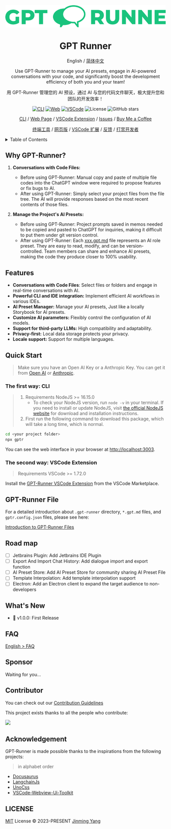 <div align="center">
<img src="./website/static/img/svg/logo-text.svg" alt="icon"/>

<h1 align="center">GPT Runner</h1>

English / [简体中文](https://github.com/nicepkg/gpt-runner/tree/main/README_CN.md)

Use GPT-Runner to manage your AI presets, engage in AI-powered conversations with your code, and significantly boost the development efficiency of both you and your team!

用 GPT-Runner 管理您的 AI 预设，通过 AI 与您的代码文件聊天，极大提升您和团队的开发效率！

[![CLI][cli-image]][cli-url]
[![Web][web-image]][web-url]
[![VSCode][vscode-image]][vscode-url]
![License](https://img.shields.io/github/license/nicepkg/gpt-runner)
![GitHub stars](https://img.shields.io/github/stars/nicepkg/gpt-runner?style=social)


[CLI](https://github.com/nicepkg/gpt-runner/tree/main/packages/gpt-runner-cli/) / [Web Page](https://github.com/nicepkg/gpt-runner/tree/main/packages/gpt-runner-web/) / [VSCode Extension](https://github.com/nicepkg/gpt-runner/tree/main/packages/gpt-runner-vscode/) / [Issues](https://github.com/nicepkg/gpt-runner/issues) / [Buy Me a Coffee](https://bmc.link/jinmingyang)

[终端工具](https://github.com/nicepkg/gpt-runner/tree/main/packages/gpt-runner-cli/) / [网页版](https://github.com/nicepkg/gpt-runner/tree/main/packages/gpt-runner-web/) / [VSCode 扩展](https://github.com/nicepkg/gpt-runner/tree/main/packages/gpt-runner-vscode/) / [反馈](https://github.com/Yidadaa/ChatGPT-Next-Web/issues) / [打赏开发者](https://github.com/nicepkg/gpt-runner/assets/35005637/98a4962a-8a2e-4177-8781-1e1ee886ecdc)

[cli-url]: https://github.com/nicepkg/gpt-runner/tree/main/packages/gpt-runner-cli/
[cli-image]: https://img.shields.io/badge/CLI-Node.js-green?logo=node.js
[web-url]: https://github.com/nicepkg/gpt-runner/tree/main/packages/gpt-runner-web/
[web-image]: https://img.shields.io/badge/Web-React-blue?logo=react
[vscode-url]: https://github.com/nicepkg/gpt-runner/tree/main/packages/gpt-runner-vscode/
[vscode-image]: https://img.shields.io/badge/VSCode-Extension-blue?logo=visualstudiocode

</div>

<details>
<summary>Table of Contents</summary><br>

- [Why GPT-Runner?](#why-gpt-runner)
- [Features](#features)
- [Quick Start](#quick-start)
  - [The first way: CLI](#the-first-way-cli)
  - [The second way:  VSCode Extension](#the-second-way--vscode-extension)
- [GPT-Runner File](#gpt-runner-file)
- [Road map](#road-map)
- [What's New](#whats-new)
- [FAQ](#faq)
- [Sponsor](#sponsor)
- [Contributor](#contributor)
- [Acknowledgement](#acknowledgement)
- [LICENSE](#license)

<br></details>

## Why GPT-Runner?

1. **Conversations with Code Files:** 
    - Before using GPT-Runner: Manual copy and paste of multiple file codes into the ChatGPT window were required to propose features or fix bugs to AI.
    - After using GPT-Runner: Simply select your project files from the file tree. The AI will provide responses based on the most recent contents of those files.

2. **Manage the Project's AI Presets:** 
    - Before using GPT-Runner: Project prompts saved in memos needed to be copied and pasted to ChatGPT for inquiries, making it difficult to put them under git version control.
    - After using GPT-Runner: Each [xxx.gpt.md](https://github.com/nicepkg/gpt-runner/tree/main/docs/example.gpt.md) file represents an AI role preset. They are easy to read, modify, and can be version-controlled. Team members can share and enhance AI presets, making the code they produce closer to 100% usability.


## Features

- **Conversations with Code Files**: Select files or folders and engage in real-time conversations with AI.
- **Powerful CLI and IDE integration:** Implement efficient AI workflows in various IDEs.
- **AI Preset Manager:** Manage your AI presets, Just like a locally Storybook for AI presets.
- **Customize AI parameters:** Flexibly control the configuration of AI models.
- **Support for third-party LLMs:** High compatibility and adaptability.
- **Privacy-first:** Local data storage protects your privacy.
- **Locale support:** Support for multiple languages.

## Quick Start

> Make sure you have an Open AI Key or a Anthropic Key. You can get it from [Open AI](https://platform.openai.com/) or [Anthropic](https://www.anthropic.com/).


### The first way: CLI

> 1. Requirements NodeJS >= 16.15.0
>     - To check your NodeJS version, run `node -v` in your terminal. If you need to install or update NodeJS, visit [the official NodeJS website](https://nodejs.org/) for download and installation instructions.
> 2. First run the following command to download this package, which will take a long time, which is normal.


```bash
cd <your project folder>
npx gptr
```

You can see the web interface in your browser at [http://localhost:3003](http://localhost:3003).

### The second way:  VSCode Extension

> Requirements VSCode >= 1.72.0

Install the [GPT-Runner VSCode Extension](https://marketplace.visualstudio.com/items?itemName=nicepkg.gpt-runner) from the VSCode Marketplace.

## GPT-Runner File

For a detailed introduction about `.gpt-runner` directory, `*.gpt.md` files, and `gptr.config.json` files, please see here:

[Introduction to GPT-Runner Files](https://github.com/nicepkg/gpt-runner/blob/main/docs/gpt-config-en.gpt.md)

## Road map

- [ ] Jetbrains Plugin: Add Jetbrains IDE Plugin
- [ ] Export And Import Chat History: Add dialogue import and export function
- [ ] AI Preset Store: Add AI Preset Store for community sharing AI Preset File
- [ ] Template Interpolation: Add template interpolation support
- [ ] Electron: Add an Electron client to expand the target audience to non-developers

## What's New

- 🚀 v1.0.0: First Release

## FAQ

[English > FAQ](https://github.com/nicepkg/gpt-runner/tree/main/docs/faq-en.md)

## Sponsor

Waiting for you...

## Contributor

You can check out our [Contribution Guidelines](https://github.com/nicepkg/gpt-runner/tree/main/CONTRIBUTING.md)

This project exists thanks to all the people who contribute:

<a href="https://github.com/nicepkg/gpt-runner/graphs/contributors">
  <img src="https://contrib.rocks/image?repo=nicepkg/gpt-runner" />
</a>

## Acknowledgement

GPT-Runner is made possible thanks to the inspirations from the following projects:

> in alphabet order

- [Docusaurus](https://github.com/facebook/docusaurus)
- [LangchainJs](https://github.com/hwchase17/langchainjs)
- [UnoCss](https://github.com/unocss/unocss)
- [VSCode-Webview-Ui-Toolkit](https://github.com/microsoft/vscode-webview-ui-toolkit)

## LICENSE

[MIT](https://github.com/nicepkg/gpt-runner/tree/main/LICENSE) License &copy; 2023-PRESENT [Jinming Yang](https://github.com/2214962083)
